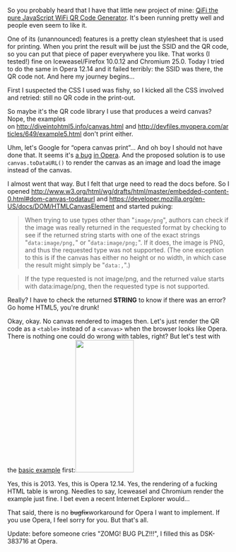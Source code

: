 <html><body><p>So you probably heard that I have that little new project of mine: <a href="https://qifi.org">QiFi the pure JavaScript WiFi QR Code Generator</a>. It's been running pretty well and people even seem to like it.



One of its (unannounced) features is a pretty clean stylesheet that is used for printing. When you print the result will be just the SSID and the QR code, so you can put that piece of paper everywhere you like. That works (I tested!) fine on Iceweasel/Firefox 10.0.12 and Chromium 25.0. Today I tried to do the same in Opera 12.14 and it failed terribly: the SSID was there, the QR code not. And here my journey begins...



First I suspected the CSS I used was fishy, so I kicked all the CSS involved and retried: still no QR code in the print-out.



So maybe it's the QR code library I use that produces a weird canvas? Nope, the examples on <a href="http://diveintohtml5.info/canvas.html">http://diveintohtml5.info/canvas.html</a> and <a href="http://devfiles.myopera.com/articles/649/example5.html">http://devfiles.myopera.com/articles/649/example5.html</a> don't print either.



Uhm, let's Google for “opera canvas print”... And oh boy I should not have done that. It seems it's <a href="http://stackoverflow.com/questions/5217377/print-out-of-a-html5-canvas">a bug</a> <a href="http://stackoverflow.com/questions/8031016/printing-the-contents-of-the-canvas-tag">in Opera</a>. And the proposed solution is to use <code>canvas.toDataURL()</code> to render the canvas as an image and load the image instead of the canvas.



I almost went that way. But I felt that urge need to read the docs before. So I opened <a href="http://www.w3.org/html/wg/drafts/html/master/embedded-content-0.html#dom-canvas-todataurl">http://www.w3.org/html/wg/drafts/html/master/embedded-content-0.html#dom-canvas-todataurl</a> and <a href="https://developer.mozilla.org/en-US/docs/DOM/HTMLCanvasElement">https://developer.mozilla.org/en-US/docs/DOM/HTMLCanvasElement</a> and started puking:

</p><blockquote>When trying to use types other than "<code>image/png</code>", authors can check if the image was really returned in the requested format by checking to see if the returned string starts with one of the exact strings "<code title="">data:image/png,</code>" or "<code title="">data:image/png;</code>". If it does, the image is PNG, and thus the requested type was not supported. (The one exception to this is if the canvas has either no height or no width, in which case the result might simply be "<code title="">data:,</code>".)</blockquote>

<blockquote>If the type requested is not image/png, and the returned value starts with data:image/png, then the requested type is not supported.</blockquote>

Really? I have to check the returned <strong>STRING</strong> to know if there was an error? Go home HTML5, you're drunk!



Okay, okay. No canvas rendered to images then. Let's just render the QR code as a <code>&lt;table&gt;</code> instead of a <code>&lt;canvas&gt;</code> when the browser looks like Opera. There is nothing one could do wrong with tables, right? But let's test with the <a href="http://jeromeetienne.github.com/jquery-qrcode/examples/basic.html">basic example</a> first:<a href="/wp-content/uploads/2013/03/opera-qrcode.png"><img class="aligncenter size-medium wp-image-1123" title="opera-qrcode" src="/wp-content/uploads/2013/03/opera-qrcode-132x300.png" alt="" width="132" height="300"></a>



Yes, this is 2013. Yes, this is Opera 12.14. Yes, the rendering of a fucking HTML table is wrong. Needles to say, Iceweasel and Chromium render the example just fine. I bet even a recent Internet Explorer would...



That said, there is no <del>bugfix</del>workaround for Opera I want to implement. If you use Opera, I feel sorry for you. But that's all.



Update: before someone cries "ZOMG! BUG PLZ!!!", I filled this as DSK-383716 at Opera.</body></html>